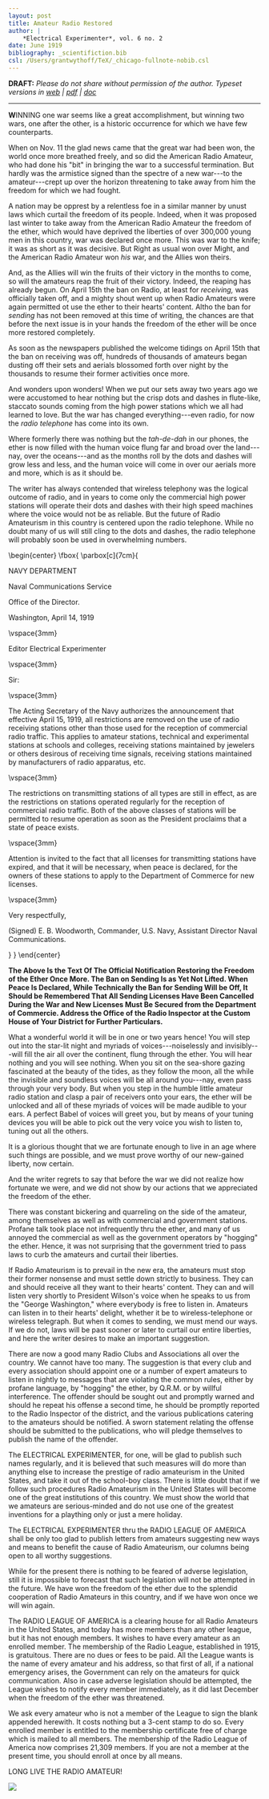 ```yaml
---
layout: post
title: Amateur Radio Restored
author: |
    *Electrical Experimenter*, vol. 6 no. 2
date: June 1919
bibliography: _scientifiction.bib
csl: /Users/grantwythoff/TeX/_chicago-fullnote-nobib.csl
---
```


**DRAFT:** *Please do not share without permission of the author. Typeset versions in  [web](http://gernsback.wythoff.net/191906_amateur_radio_restored.html) \| [pdf](https://github.com/gwijthoff/perversity_of_things/blob/gh-pages/typeset_drafts/191906_amateur_radio_restored.pdf?raw=true) \| [doc](https://github.com/gwijthoff/perversity_of_things/blob/gh-pages/typeset_drafts/191906_amateur_radio_restored.docx)*

* * * * * * * * 

**W**INNING one war seems like a great accomplishment, but winning two wars, one after the other, is a historic occurrence for which we have few counterparts.

When on Nov. 11 the glad news came that the great war had been won, the world once more breathed freely, and so did the American Radio Amateur, who had done his "bit" in bringing the war to a successful termination.  But hardly was the armistice signed than the spectre of a new war---to the amateur---crept up over the horizon threatening to take away from him the freedom for which we had fought.

A nation may be opprest by a relentless foe in a similar manner by unust laws which curtail the freedom of its people.  Indeed, when it was proposed last winter to take away from the American Radio Amateur the freedom of the ether, which would have deprived the liberties of over 300,000 young men in this country, war was declared once more.  This was war to the knife; it was as short as it was decisive.  But Right as usual won over Might, and the American Radio Amateur won *his* war, and the Allies won theirs.

And, as the Allies will win the fruits of their victory in the months to come, so will the amateurs reap the fruit of their victory.  Indeed, the reaping has already begun.  On April 15th the ban on Radio, at least for *receiving,* was officially taken off, and a mighty shout went up when Radio Amateurs were again permitted ot use the ether to their hearts' content.  Altho the ban for *sending* has not been removed at this time of writing, the chances are that before the next issue is in your hands the freedom of the ether will be once more restored completely.

As soon as the newspapers published the welcome tidings on April 15th that the ban on receiving was off, hundreds of thousands of amateurs began dusting off their sets and aerials blossomed forth over night by the thousands to resume their former activities once more.

And wonders upon wonders!  When we put our sets away two years ago we were accustomed to hear nothing but the crisp dots and dashes in flute-like, staccato sounds coming from the high power stations which we all had learned to love.  But the war has changed everything---even radio, for now the *radio telephone* has come into its own.

Where formerly there was nothing but the *tah-de-dah* in our phones, the ether is now filled with the human voice flung far and broad over the land---nay, over the oceans---and as the months roll by the dots and dashes will grow less and less, and the human voice will come in over our aerials more and more, which is as it should be.

The writer has always contended that wireless telephony was the logical outcome of radio, and in years to come only the commercial high power stations will operate their dots and dashes with their high speed machines where the voice would not be as reliable.  But the future of Radio Amateurism in this country is centered upon the radio telephone.  While no doubt many of us will still cling to the dots and dashes, the radio telephone will probably soon be used in overwhelming numbers.

\begin{center}
\fbox{
  \parbox[c]{7cm}{
  
NAVY DEPARTMENT

Naval Communications Service

Office of the Director.

Washington, April 14, 1919

\vspace{3mm}

Editor Electrical Experimenter 

\vspace{3mm}

Sir:

\vspace{3mm}

The Acting Secretary of the Navy authorizes the announcement that effective April 15, 1919, all restrictions are removed on the use of radio receiving stations other than those used for the reception of commercial radio traffic.  This applies to amateur stations, technical and experimental stations at schools and colleges, receiving stations maintained by jewelers or others desirous of receiving time signals, receiving stations maintained by manufacturers of radio apparatus, etc.

\vspace{3mm}

The restrictions on transmitting stations of all types are still in effect, as are the restrictions on stations operated regularly for the reception of commercial radio traffic.  Both of the above classes of stations will be permitted to resume operation as soon as the President proclaims that a state of peace exists.

\vspace{3mm}

Attention is invited to the fact that all licenses for transmitting stations have expired, and that it will be necessary, when peace is declared, for the owners of these stations to apply to the Department of Commerce for new licenses.

\vspace{3mm}

Very respectfully,

(Signed) E. B. Woodworth, Commander, U.S. Navy, Assistant Director Naval Communications.

  }
}
\end{center}

**The Above Is the Text Of The Official Notification Restoring the Freedom of the Ether Once More.  The Ban on Sending Is as Yet Not Lifted.  When Peace Is Declared, While Technically the Ban for Sending Will be Off, It Should be Remembered That All Sending Licenses Have Been Cancelled During the War and New Licenses Must Be Secured from the Department of Commercie.  Address the Office of the Radio Inspector at the Custom House of Your District for Further Particulars.**

What a wonderful world it will be in one or two years hence!  You will step out into the star-lit night and myriads of voices---noiselessly and invisibly---will fill the air all over the continent, flung through the ether.  You will hear nothing and you will see nothing.  When you sit on the sea-shore gazing fascinated at the beauty of the tides, as they follow the moon, all the while the invisible and soundless voices will be all around you---nay, even pass through your very body.  But when you step in the humble little amateur radio station and clasp a pair of receivers onto your ears, the ether will be unlocked and all of these myriads of voices will be made audible to your ears.  A perfect Babel of voices will greet you, but by means of your tuning devices you will be able to pick out the very voice you wish to listen to, tuning out all the others.

It is a glorious thought that we are fortunate enough to live in an age where such things are possible, and we must prove worthy of our new-gained liberty, now certain.

And the writer regrets to say that before the war we did not realize how fortunate we were, and we did not show by our actions that we appreciated the freedom of the ether.

There was constant bickering and quarreling on the side of the amateur, among themselves as well as with commercial and government stations.  Profane talk took place not infrequently thru the ether, and many of us annoyed the commercial as well as the government operators by "hogging" the ether.  Hence, it was not surprising that the government tried to pass laws to curb the amateurs and curtail their liberties.

If Radio Amateurism is to prevail in the new era, the amateurs must stop their former nonsense and must settle down strictly to business.  They can and should receive all they want to their hearts' content.  They can and will listen very shortly to President Wilson's voice when he speaks to us from the "George Washington," where everybody is free to listen in.  Amateurs can listen in to their hearts' delight, whether it be to wireless-telephone or wireless telegraph.  But when it comes to sending, we must mend our ways.  If we do not, laws will be past sooner or later to curtail our entire liberties, and here the writer desires to make an important suggestion.

There are now a good many Radio Clubs and Associations all over the country.  We cannot have too many.  The suggestion is that every club and every association should appoint one or a number of expert amateurs to listen in nightly to messages that are violating the common rules, either by profane language, by "hogging" the ether, by Q.R.M. or by willful interference.  The offender should be sought out and promptly warned and should he repeat his offense a second time, he should be promptly reported to the Radio Inspector of the district, and the various publications catering to the amateurs should be notified.  A sworn statement relating the offense should be submitted to the publications, who will pledge themselves to publish the name of the offender.

The ELECTRICAL EXPERIMENTER, for one, will be glad to publish such names regularly, and it is believed that such measures will do more than anything else to increase the prestige of radio amateurism in the United States, and take it out of the school-boy class.  There is little doubt that if we follow such procedures Radio Amateurism in the United States will become one of the great institutions of this country.  We must show the world that we amateurs are serious-minded and do not use one of the greatest inventions for a plaything only or just a mere holiday.

The ELECTRICAL EXPERIMENTER thru the RADIO LEAGUE OF AMERICA shall be only too glad to publish letters from amateurs suggesting new ways and means to benefit the cause of Radio Amateurism, our columns being open to all worthy suggestions.

While for the present there is nothing to be feared of adverse legislation, still it is impossible to forecast that such legislation will not be attempted in the future.  We have won the freedom of the ether due to the splendid cooperation of Radio Amateurs in this country, and if we have won once we will win again.

The RADIO LEAGUE OF AMERICA is a clearing house for all Radio Amateurs in the United States, and today has more members than any other league, but it has not enough members.  It wishes to have every amateur as an enrolled member.  The membership of the Radio League, established in 1915, is gratuitous.  There are no dues or fees to be paid.  All the League wants is the name of every amateur and his address, so that first of all, if a national emergency arises, the Government can rely on the amateurs for quick communication.  Also in case adverse legislation should be attempted, the League wishes to notify every member immediately, as it did last December when the freedom of the ether was threatened.

We ask every amateur who is not a member of the League to sign the blank appended herewith.  It costs nothing but a 3-cent stamp to do so.  Every enrolled member is entitled to the membership certificate free of charge which is mailed to all members.  The membership of the Radio League of America now comprises 21,309 members.  If you are not a member at the present time, you should enroll at once by all means.

LONG LIVE THE RADIO AMATEUR!

![](images/radio_league_america.png)